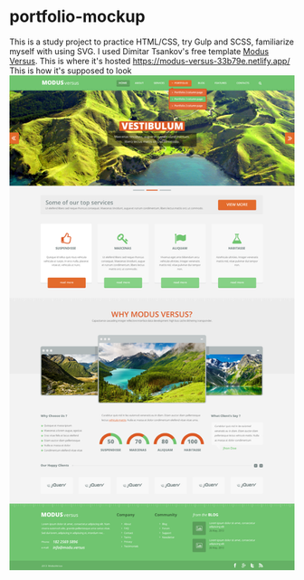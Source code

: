# portfolio-mockup
This is a study project to practice HTML/CSS, try Gulp and SCSS, familiarize myself with using SVG. 
I used Dimitar Tsankov's free template <a href="https://www.webdesignerdepot.com/2013/06/free-psd-template-modus-versus/">Modus Versus</a>.
This is where it's hosted
<a href="https://modus-versus-33b79e.netlify.app/">https://modus-versus-33b79e.netlify.app/</a>
This is how it's supposed to look
<img src="project/dist/images/modus.png">

